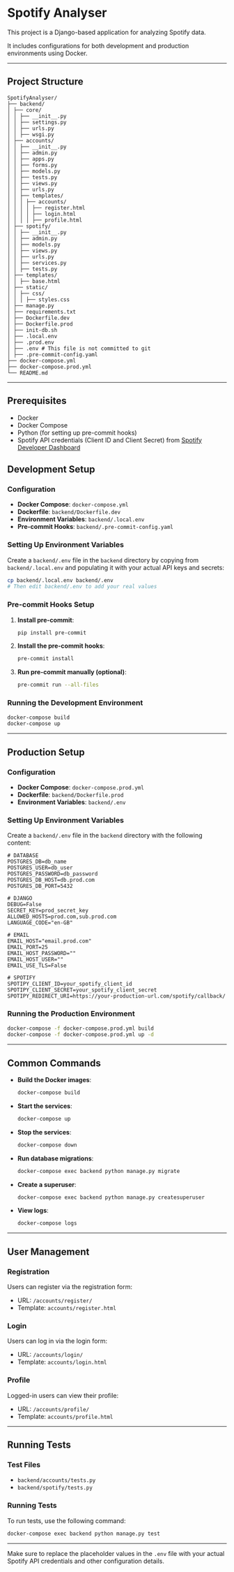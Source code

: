 # Spotify Analyser

This project is a Django-based application for analyzing Spotify data.

It includes configurations for both development and production environments using Docker.

---

## Project Structure

```
SpotifyAnalyser/
├── backend/
│ ├── core/
│ │ ├── __init__.py
│ │ ├── settings.py
│ │ ├── urls.py
│ │ ├── wsgi.py
│ ├── accounts/
│ │ ├── __init__.py
│ │ ├── admin.py
│ │ ├── apps.py
│ │ ├── forms.py
│ │ ├── models.py
│ │ ├── tests.py
│ │ ├── views.py
│ │ ├── urls.py
│ │ ├── templates/
│ │ │ ├── accounts/
│ │ │ │ ├── register.html
│ │ │ │ ├── login.html
│ │ │ │ ├── profile.html
│ ├── spotify/
│ │ ├── __init__.py
│ │ ├── admin.py
│ │ ├── models.py
│ │ ├── views.py
│ │ ├── urls.py
│ │ ├── services.py
│ │ ├── tests.py
│ ├── templates/
│ │ ├── base.html
│ ├── static/
│ │ ├── css/
│ │ │ ├── styles.css
│ ├── manage.py
│ ├── requirements.txt
│ ├── Dockerfile.dev
│ ├── Dockerfile.prod
│ ├── init-db.sh
│ ├── .local.env
│ ├── .prod.env
│ ├── .env # This file is not committed to git
│ ├── .pre-commit-config.yaml
├── docker-compose.yml
├── docker-compose.prod.yml
└── README.md
```

---

## Prerequisites

- Docker
- Docker Compose
- Python (for setting up pre-commit hooks)
- Spotify API credentials (Client ID and Client Secret)
  from [Spotify Developer Dashboard](https://developer.spotify.com/dashboard)

## Development Setup

### Configuration

- **Docker Compose**: `docker-compose.yml`
- **Dockerfile**: `backend/Dockerfile.dev`
- **Environment Variables**: `backend/.local.env`
- **Pre-commit Hooks**: `backend/.pre-commit-config.yaml`

### Setting Up Environment Variables

Create a `backend/.env` file in the `backend` directory by copying from `backend/.local.env`
and populating it with your actual API keys and secrets:

```sh
cp backend/.local.env backend/.env
# Then edit backend/.env to add your real values
```

### Pre-commit Hooks Setup

1. **Install pre-commit**:

    ```sh
    pip install pre-commit
    ```

2. **Install the pre-commit hooks**:

    ```sh
    pre-commit install
    ```

3. **Run pre-commit manually (optional)**:

    ```sh
    pre-commit run --all-files
    ```

### Running the Development Environment

```sh
docker-compose build
docker-compose up
```

---

## Production Setup

### Configuration

- **Docker Compose**: `docker-compose.prod.yml`
- **Dockerfile**: `backend/Dockerfile.prod`
- **Environment Variables**: `backend/.env`

### Setting Up Environment Variables

Create a `backend/.env` file in the `backend` directory with the following content:

```env
# DATABASE
POSTGRES_DB=db_name
POSTGRES_USER=db_user
POSTGRES_PASSWORD=db_password
POSTGRES_DB_HOST=db.prod.com
POSTGRES_DB_PORT=5432

# DJANGO
DEBUG=False
SECRET_KEY=prod_secret_key
ALLOWED_HOSTS=prod.com,sub.prod.com
LANGUAGE_CODE="en-GB"

# EMAIL
EMAIL_HOST="email.prod.com"
EMAIL_PORT=25
EMAIL_HOST_PASSWORD=""
EMAIL_HOST_USER=""
EMAIL_USE_TLS=False

# SPOTIFY
SPOTIPY_CLIENT_ID=your_spotify_client_id
SPOTIPY_CLIENT_SECRET=your_spotify_client_secret
SPOTIPY_REDIRECT_URI=https://your-production-url.com/spotify/callback/
```

### Running the Production Environment

```sh
docker-compose -f docker-compose.prod.yml build
docker-compose -f docker-compose.prod.yml up -d
```

---

## Common Commands

- **Build the Docker images**:
  ```sh
  docker-compose build
  ```

- **Start the services**:
  ```sh
  docker-compose up
  ```

- **Stop the services**:
  ```sh
  docker-compose down
  ```

- **Run database migrations**:
  ```sh
  docker-compose exec backend python manage.py migrate
  ```

- **Create a superuser**:
  ```sh
  docker-compose exec backend python manage.py createsuperuser
  ```

- **View logs**:
  ```sh
  docker-compose logs
  ```

---

## User Management

### Registration

Users can register via the registration form:

- URL: `/accounts/register/`
- Template: `accounts/register.html`

### Login

Users can log in via the login form:

- URL: `/accounts/login/`
- Template: `accounts/login.html`

### Profile

Logged-in users can view their profile:

- URL: `/accounts/profile/`
- Template: `accounts/profile.html`

---

## Running Tests

### Test Files

- `backend/accounts/tests.py`
- `backend/spotify/tests.py`

### Running Tests

To run tests, use the following command:

```sh
docker-compose exec backend python manage.py test
```

---

Make sure to replace the placeholder values in the `.env` file with your actual Spotify API credentials
and other configuration details.